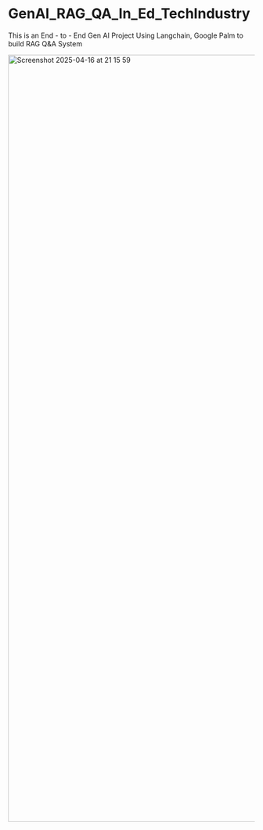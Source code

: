 # GenAI_RAG_QA_In_Ed_TechIndustry
This is an End - to - End Gen AI Project Using Langchain, Google Palm to build RAG Q&amp;A System

<img width="1563" alt="Screenshot 2025-04-16 at 21 15 59" src="https://github.com/user-attachments/assets/bdaa8040-fb01-4439-a0f1-d24d70399bf2" />

